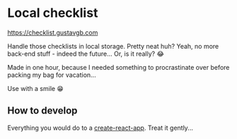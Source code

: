 # Local checklist

https://checklist.gustavgb.com

Handle those checklists in local storage. Pretty neat huh? Yeah, no more back-end stuff - indeed the future... Or, is it really? 😂️

Made in one hour, because I needed something to procrastinate over before packing my bag for vacation...

Use with a smile 😁️

## How to develop

Everything you would do to a [create-react-app](https://github.com/facebook/create-react-app). Treat it gently...
